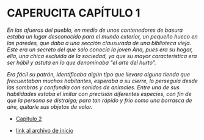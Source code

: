 # CAPERUCITA CAPÍTULO 1

*En las afueras del pueblo, en medio de unos contenedores de basura estaba un lugar desconocido para el mundo exterior, un pequeño hueco en las paredes, que daba a una sección clausurada de una biblioteca vieja. Este era un secreto del que solo conocía la joven Ana, pues era su hogar, ella, una chica excluida de la sociedad, ya que su mayor característica era ser hábil y astuta en lo que denominaba "el arte del hurto".*

*Era fácil su patrón, identificaba algún tipo que llevara alguna tienda que frecuentaban muchos habitantes, esperaba a su cierre, lo perseguía desde las sombras y confundía con sonidos de animales. Entre una de sus habilidades estaba el imitar con precisión diferentes especies, con fin de que la persona se distraiga; para tan rápido y frio como una borrasca de aire, quitarle sus objetos de valor.*



- [Capitulo 2](./Caperucita2.md)

- [link al archivo de inicio](./inicio.md)
